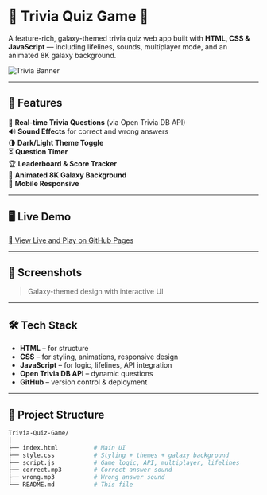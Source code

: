 # 🌌 Trivia Quiz Game 🚀  
A feature-rich, galaxy-themed trivia quiz web app built with **HTML, CSS & JavaScript** — including lifelines, sounds, multiplayer mode, and an animated 8K galaxy background.

![Trivia Banner](<img width="1854" height="869" alt="Screenshot 2025-08-02 200452" src="https://github.com/user-attachments/assets/07b6a2bb-37a0-49d9-a08e-51907d945cea" />
)

---

## 🎯 Features

 
🧠 **Real-time Trivia Questions** (via Open Trivia DB API)  
🔊 **Sound Effects** for correct and wrong answers  
🌗 **Dark/Light Theme Toggle**  
⏳ **Question Timer**  
🏆 **Leaderboard & Score Tracker**   
🌌 **Animated 8K Galaxy Background**  
📱 **Mobile Responsive**

---

## 🖥️ Live Demo

[🔗 View Live and Play on GitHub Pages](https://chirashri.github.io/Trivia-Quiz-Game/)

---

## 📸 Screenshots

> Galaxy-themed design with interactive UI



---

## 🛠️ Tech Stack

- **HTML** – for structure  
- **CSS** – for styling, animations, responsive design  
- **JavaScript** – for logic, lifelines, API integration  
- **Open Trivia DB API** – dynamic questions  
- **GitHub** – version control & deployment  

---

## 📂 Project Structure

```bash
Trivia-Quiz-Game/
│
├── index.html          # Main UI
├── style.css           # Styling + themes + galaxy background
├── script.js           # Game logic, API, multiplayer, lifelines
├── correct.mp3         # Correct answer sound
├── wrong.mp3           # Wrong answer sound
└── README.md           # This file
